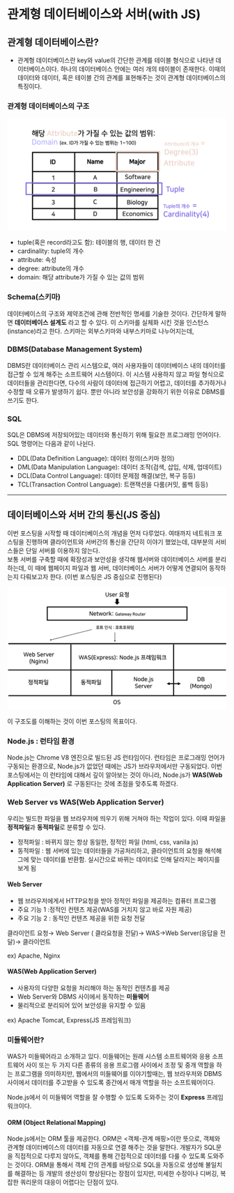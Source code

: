 # 관계형 데이터베이스와 서버(with JS)

## 관계형 데이터베이스란?

- 관계형 데이터베이스란 key와 value의 간단한 관계를 테이블 형식으로 나타낸 데이터베이스이다. 하나의 데이터베이스 안에는 여러 개의 테이블이 존재한다. 이때의 데이터와 데이터, 혹은 테이블 간의 관계를 표현해주는 것이 관계형 데이터베이스의 특징이다.

### 관계형 데이터베이스의 구조

<p align="center">
  <img src="./img_DB/1.png"/>
</p>

- tuple(혹은 record라고도 함): 테이블의 행, 데이터 한 건
- cardinality: tuple의 개수
- attribute: 속성
- degree: attribute의 개수
- domain: 해당 attribute가 가질 수 있는 값의 범위

### Schema(스키마)

데이터베이스의 구조와 제약조건에 관해 전반적인 명세를 기술한 것이다. 간단하게 말하면 **데이터베이스 설계도** 라고 할 수 있다. 이 스키마를 실체화 시킨 것을 인스턴스(instance)라고 한다.
스키마는 외부스키마와 내부스키마로 나누어지는데,

### DBMS(Database Management System)

DBMS란 데이터베이스 관리 시스템으로, 여러 사용자들이 데이터베이스 내의 데이터를 접근할 수 있게 해주는 소프트웨어 시스템이다.
이 시스템 사용하지 않고 파일 형식으로 데이터들을 관리한다면, 다수의 사람이 데이터에 접근하기 어렵고, 데이터를 추가하거나 수정할 때 오류가 발생하기 쉽다. 뿐만 아니라 보안성을 강화하기 위한 이유로 DBMS를 쓰기도 한다.

### SQL

SQL은 DBMS에 저장되어있는 데이터와 통신하기 위해 필요한 프로그래밍 언어이다. SQL 명령어는 다음과 같이 나뉜다.

- DDL(Data Definition Language): 데이터 정의(스키마 정의)
- DML(Data Manipulation Language): 데이터 조작(검색, 삽입, 삭제, 업데이트)
- DCL(Data Control Language): 데이터 문제점 해결(보안, 복구 등등)
- TCL(Transaction Control Language): 트랜잭션을 다룸(커밋, 롤백 등등)

---

## 데이터베이스와 서버 간의 통신(JS 중심)

이번 포스팅을 시작할 때 데이터베이스의 개념을 먼저 다루었다.
여태까지 네트워크 포스팅을 진행하며 클라이언트와 서버간의 통신을 간단히 이야기 했었는데, 대부분의 서비스들은 단일 서버를 이용하지 않는다.  
보통 서버를 구축할 때에 확장성과 보안성을 생각해 웹서버와 데이터베이스 서버를 분리하는데, 이 때에 웹페이지 파일과 웹 서버, 데이터베이스 서버가 어떻게 연결되어 동작하는지 다뤄보고자 한다.
(이번 포스팅은 JS 중심으로 진행된다)

<p align="center">
  <img src="./img_DB/2.png"/>
</p>

이 구조도를 이해하는 것이 이번 포스팅의 목표이다.

### Node.js : 런타임 환경

Node.js는 Chrome V8 엔진으로 빌드된 JS 런타임이다.
런타임은 프로그래밍 언어가 구동되는 환경으로, Node.js가 없었던 때에는 JS가 브라우저에서만 구동되었다.
이번 포스팅에서는 이 런타임에 대해서 깊이 알아보는 것이 아니라, Node.js가 **WAS(Web Application Server)** 로 구동된다는 것에 초점을 맞추도록 하겠다.

### Web Server vs WAS(Web Application Server)

우리는 빌드한 파일을 웹 브라우저에 띄우기 위해 거쳐야 하는 작업이 있다. 이때 파일을 **정적파일**과 **동적파일**로 분류할 수 있다.

- 정적파일 : 바뀌지 않는 항상 동일한, 정적인 파일 (html, css, vanila js)
- 동적파일 : 웹 서버에 있는 데이터들을 가공처리하고, 클라이언트의 요청을 해석해 그에 맞는 데이터를 반환함. 실시간으로 바뀌는 데이터로 인해 달라지는 페이지를 보게 됨

#### Web Server

- 웹 브라우저에게서 HTTP요청을 받아 정적인 파일을 제공하는 컴퓨터 프로그램
- 주요 기능 1 :정적인 컨텐츠 제공(WAS를 거치지 않고 바로 자원 제공)
- 주요 기능 2 : 동적인 컨텐츠 제공을 위한 요청 전달

클라이언트 요청→ Web Server ( 클라요청을 전달)→ WAS→Web Server(응답을 전달)→ 클라이언트

ex) Apache, Nginx

#### WAS(Web Application Server)

- 사용자의 다양한 요청을 처리해야 하는 동적인 컨텐츠를 제공
- Web Server와 DBMS 사이에서 동작하는 **미들웨어**
- 물리적으로 분리되어 있어 보안성을 유지할 수 있음

ex) Apache Tomcat, Express(JS 프레임워크)

### 미들웨어란?

WAS가 미들웨어라고 소개하고 있다.
미들웨어는 원래 시스템 소프트웨어와 응용 소프트웨어 사이 또는 두 가지 다른 종류의 응용 프로그램 사이에서 조정 및 중개 역할을 하는 프로그램을 의미하지만,
웹에서의 미들웨어를 이야기할때는,
웹 브라우저와 DBMS 사이에서 데이터를 주고받을 수 있도록 중간에서 매개 역할을 하는 소프트웨어이다.

Node.js에서 이 미들웨어 역할을 잘 수행할 수 있도록 도와주는 것이 **Express** 프레임워크이다.

#### ORM (Object Relational Mapping)

Node.js에서는 ORM 툴을 제공한다.
ORM은 <객체-관계 매핑>이란 뜻으로, 객체와 관계형 데이터베이스의 데이터를 자동으로 연결 해주는 것을 말한다.
개발자가 SQL문을 직접적으로 다루지 않아도, 객체를 통해 간접적으로 데이터를 다룰 수 있도록 도와주는 것이다.
ORM을 통해서 객체 간의 관계를 바탕으로 SQL을 자동으로 생성해 불일치를 해결하는 등 개발의 생산성이 향상된다는 장점이 있지만,
미세한 수정이나 디버깅, 복잡한 쿼리문의 대응이 어렵다는 단점이 있다.
